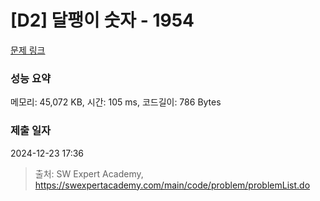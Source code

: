 # [D2] 달팽이 숫자 - 1954 

[문제 링크](https://swexpertacademy.com/main/code/problem/problemDetail.do?contestProbId=AV5PobmqAPoDFAUq) 

### 성능 요약

메모리: 45,072 KB, 시간: 105 ms, 코드길이: 786 Bytes

### 제출 일자

2024-12-23 17:36



> 출처: SW Expert Academy, https://swexpertacademy.com/main/code/problem/problemList.do
